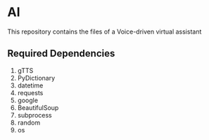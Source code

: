# AI
This repository contains the files of a Voice-driven virtual assistant

## Required Dependencies 

1. gTTS
2. PyDictionary
3. datetime
4. requests
5. google
6. BeautifulSoup
7. subprocess
8. random
9. os
